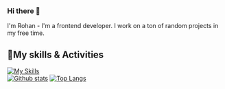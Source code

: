 ### Hi there 👋
I'm Rohan - I'm a frontend developer. I work on a ton of random projects in my free time.

## 🌱My skills & Activities
[![My Skills](https://skillicons.dev/icons?i=js,ts,html,css,nodejs,tailwind,react,nextjs,prisma,docker,figma,supabase)](https://skillicons.dev)<br/>
<a href="#">![Github stats](https://github-readme-stats.vercel.app/api?username=rohandebroy&theme=blueberry&count_private=true&hide_border=true&line_height=20)</a>
<a href="#">![Top Langs](https://github-readme-stats.vercel.app/api/top-langs/?username=rohandebroy&layout=compact&theme=blueberry&count_private=true&hide_border=true)</a>
